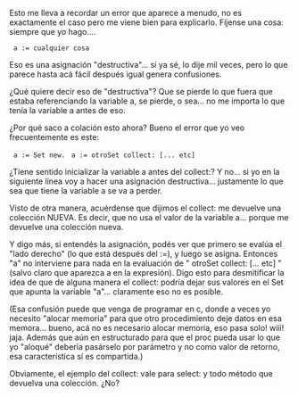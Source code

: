 Esto me lleva a recordar un error que aparece a menudo, no es exactamente el caso pero me viene bien para explicarlo. Fíjense una cosa: siempre que yo hago....

` a := cualquier cosa`

Eso es una asignación "destructiva"... sí ya sé, lo dije mil veces, pero lo que parece hasta acá fácil después igual genera confusiones.

¿Qué quiere decir eso de "destructiva"? Que se pierde lo que fuera que estaba referenciando la variable a, se pierde, o sea... no me importa lo que tenía la variable a antes de eso.

¿Por qué saco a colación esto ahora? Bueno el error que yo veo frecuentemente es este:

` a := Set new.`
` a := otroSet collect: [... etc]`

¿Tiene sentido inicializar la variable a antes del collect:? Y no... si yo en la siguiente línea voy a hacer una asignación destructiva... justamente lo que sea que tiene la variable a se va a perder.

Visto de otra manera, acuérdense que dijimos el collect: me devuelve una colección NUEVA. Es decir, que no usa el valor de la variable a... porque me devuelve una colección nueva.

Y digo más, si entendés la asignación, podés ver que primero se evalúa el "lado derecho" (lo que está después del :=), y luego se asigna. Entonces "a" no interviene para nada en la evaluación de " otroSet collect: \[... etc\] " (salvo claro que aparezca a en la expresión). Digo esto para desmitificar la idea de que de alguna manera el collect: podría dejar sus valores en el Set que apunta la variable "a"... claramente eso no es posible.

(Esa confusión puede que venga de programar en c, donde a veces yo necesito "alocar memoria" para que otro procedimiento deje datos en esa memora... bueno, acá no es necesario alocar memoria, eso pasa solo! wiii! jaja. Además que aún en estructurado para que el proc pueda usar lo que yo "aloqué" debería pasárselo por parámetro y no como valor de retorno, esa característica sí es compartida.)

Obviamente, el ejemplo del collect: vale para select: y todo método que devuelva una colección. ¿No?
